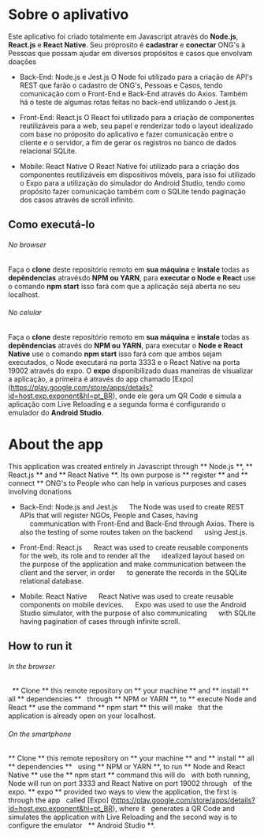 # Sobre o aplivativo
 Este aplicativo foi criado totalmente em Javascript através do **Node.js**, **React.js** e **React Native**.  Seu próprosito é **cadastrar** e **conectar** ONG's à Pessoas que possam ajudar em diversos propósitos e casos que envolvam doações

 * Back-End: Node.js e Jest.js
     O Node foi utilizado para a criação de API's REST que farão o cadastro de ONG's, Pessoas e Casos, tendo
     comunicação com o Front-End e Back-End através do Axios. Também há o teste de algumas rotas feitas no back-end 
     utilizando o Jest.js.

 * Front-End: React.js
     O React foi utilizado para a criação de componentes reutilizáveis para a web, seu papel e renderizar todo o
     layout idealizado com base no próposito do aplicativo e fazer comunicação entre o cliente e o servidor, a fim
     de gerar os registros no banco de dados relacional SQLite.

 * Mobile: React Native
     O React Native foi utilizado para a criação dos componentes reutilizáveis em dispositivos móveis, para isso foi
     utilizado o Expo para a utilização do simulador do Android Studio, tendo como propósito fazer comunicação também
     com o SQLite tendo paginação dos casos através de scroll infinito.

## Como executá-lo
 ###### No browser
  Faça o **clone** deste repositório remoto em **sua máquina** e **instale** todas as **depêndencias**
  atravésdo **NPM ou YARN**, para **executar o Node e React** use o comando **npm start** isso fará com
  que a aplicação sejá aberta no seu localhost.

 ###### No celular 
  Faça o **clone** deste repositório remoto em **sua máquina** e **instale** todas as **depêndencias** 
  através do **NPM ou YARN**, para executar o **Node e React Native** use o comando **npm start** isso fará
  com que ambos sejam executados, o Node executará na porta 3333 e o React Native na porta 19002 através 
  do expo. O **expo** disponibilizado duas maneiras de visualizar a aplicação, a primeira é através do app
  chamado [Expo] (https://play.google.com/store/apps/details?id=host.exp.exponent&hl=pt_BR), onde ele 
  gera um QR Code e simula a aplicação com Live Reloading e a segunda forma é configurando o emulador
  do **Android Studio**.
  
  
# About the app
This application was created entirely in Javascript through ** Node.js **, ** React.js ** and ** React Native **. Its own purpose is   ** register ** and ** connect ** ONG's to People who can help in various purposes and cases involving donations

* Back-End: Node.js and Jest.js
     The Node was used to create REST APIs that will register NGOs, People and Cases, having
     communication with Front-End and Back-End through Axios. There is also the testing of some routes taken on the backend
     using Jest.js.

* Front-End: React.js
     React was used to create reusable components for the web, its role and to render all the
     idealized layout based on the purpose of the application and make communication between the client and the server, in order
     to generate the records in the SQLite relational database.

* Mobile: React Native
     React Native was used to create reusable components on mobile devices.
     Expo was used to use the Android Studio simulator, with the purpose of also communicating
     with SQLite having pagination of cases through infinite scroll.

## How to run it
 ###### In the browser
  ** Clone ** this remote repository on ** your machine ** and ** install ** all ** dependencies **
  through ** NPM or YARN **, to ** execute Node and React ** use the command ** npm start ** this will make
  that the application is already open on your localhost.

 ###### On the smartphone
  ** Clone ** this remote repository on ** your machine ** and ** install ** all ** dependencies **
  using ** NPM or YARN **, to run ** Node and React Native ** use the ** npm start ** command this will do
  with both running, Node will run on port 3333 and React Native on port 19002 through
  of the expo. ** expo ** provided two ways to view the application, the first is through the app
  called [Expo] (https://play.google.com/store/apps/details?id=host.exp.exponent&hl=pt_BR), where it
  generates a QR Code and simulates the application with Live Reloading and the second way is to configure the emulator
  ** Android Studio **.
